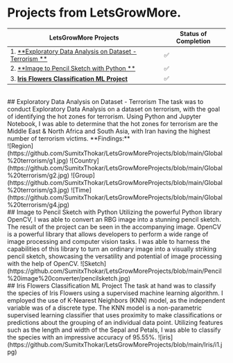 # **Projects from LetsGrowMore.**

| LetsGrowMore Projects | Status of Completion |
| ----- | -----|
| 1. [**Exploratory Data Analysis on Dataset - Terrorism **](https://github.com/SumitxThokar/LetsGrowMoreProjects/tree/main/Global%20terrorism) | :white_check_mark: |
| 2. [**Image to Pencil Sketch with Python **](https://github.com/SumitxThokar/LetsGrowMoreProjects/blob/main/Pencil%20image%20converter/Pencil_Sketch_Converter.ipynb)  |:white_check_mark: |
| 3. [**Iris Flowers Classification ML Project**](https://github.com/SumitxThokar/LetsGrowMoreProjects/blob/main/Iris/IrisFlowerClassificationwithKNN.ipynb) | :white_check_mark: |
<br>
## Exploratory Data Analysis on Dataset - Terrorism
The task was to conduct Exploratory Data Analysis on a dataset on terrorism, with the goal of identifying the hot zones for terrorism. Using Python and Jupyter Notebook, I was able to determine that the hot zones for terrorism are the Middle East & North Africa and South Asia, with Iran having the highest number of terrorism victims.
**Findings:**<br>
![Region](https://github.com/SumitxThokar/LetsGrowMoreProjects/blob/main/Global%20terrorism/g1.jpg)
![Country](https://github.com/SumitxThokar/LetsGrowMoreProjects/blob/main/Global%20terrorism/g2.jpg)
![Group](https://github.com/SumitxThokar/LetsGrowMoreProjects/blob/main/Global%20terrorism/g3.jpg)
![Time](https://github.com/SumitxThokar/LetsGrowMoreProjects/blob/main/Global%20terrorism/g4.jpg)
<br>
## Image to Pencil Sketch with Python
 Utilizing the powerful Python library OpenCV, I was able to convert an RBG image into a stunning pencil sketch. The result of the project can be seen in the accompanying image. OpenCV is a powerful library that allows developers to perform a wide range of image processing and computer vision tasks. I was able to harness the capabilities of this library to turn an ordinary image into a visually striking pencil sketch, showcasing the versatility and potential of image processing with the help of OpenCV.
 ![Sketch](https://github.com/SumitxThokar/LetsGrowMoreProjects/blob/main/Pencil%20image%20converter/pencilsketch.jpg)
<br>
## Iris Flowers Classification ML Project
The task at hand was to classify the species of Iris Flowers using a supervised machine learning algorithm. I employed the use of K-Nearest Neighbors (KNN) model, as the independent variable was of a discrete type. The KNN model is a non-parametric supervised learning classifier that uses proximity to make classifications or predictions about the grouping of an individual data point. Utilizing features such as the length and width of the Sepal and Petals, I was able to classify the species with an impressive accuracy of 95.55%.
![iris](https://github.com/SumitxThokar/LetsGrowMoreProjects/blob/main/Iris/i1.jpg)

